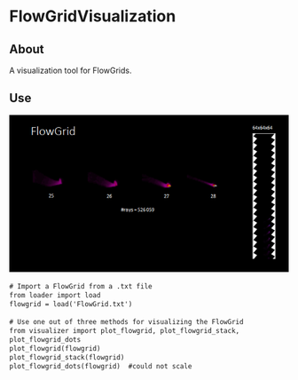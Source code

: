 # FlowGridVisualization

## About
A visualization tool for FlowGrids.

## Use
<p align="center"><img src="https://github.com/matt77hias/FlowGridVisualization/blob/master/res/Example.png" ></p>

~~~~{.python}
# Import a FlowGrid from a .txt file
from loader import load
flowgrid = load('FlowGrid.txt')

# Use one out of three methods for visualizing the FlowGrid 
from visualizer import plot_flowgrid, plot_flowgrid_stack, plot_flowgrid_dots
plot_flowgrid(flowgrid)
plot_flowgrid_stack(flowgrid)
plot_flowgrid_dots(flowgrid)  #could not scale
~~~~
